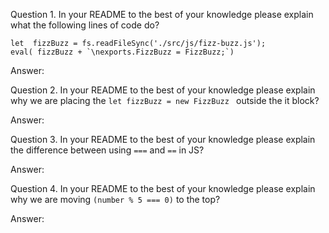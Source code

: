 Question 1. In your README to the best of your knowledge please explain what the following lines of code do?

```
let  fizzBuzz = fs.readFileSync('./src/js/fizz-buzz.js');
eval( fizzBuzz + `\nexports.FizzBuzz = FizzBuzz;`)
``` 
Answer: 

Question 2. In your README to the best of your knowledge please explain why we are placing the ```let fizzBuzz = new FizzBuzz ``` outside the it block?

Answer:

Question 3. In your README to the best of your knowledge please explain the difference between using ```===``` and ```==``` in JS?

Answer: 

Question 4. In your README to the best of your knowledge please explain why we are moving ```(number % 5 === 0)``` to the top?

Answer: 